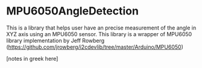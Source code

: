 # MPU6050AngleDetection
This is a library that helps user have an precise measurement of the angle in XYZ axis using an MPU6050 sensor. 
This library is a wrapper of MPU6050 library implementation by Jeff Rowberg (https://github.com/jrowberg/i2cdevlib/tree/master/Arduino/MPU6050)

[notes in greek here]
